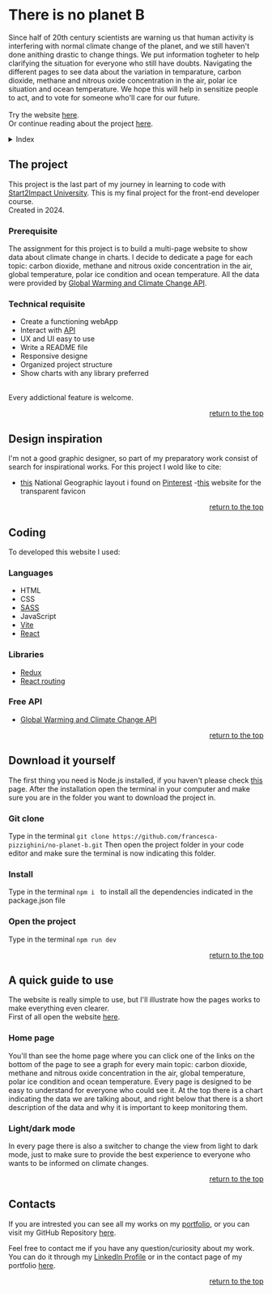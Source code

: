 <a id="top"></a>

# There is no planet B

Since half of 20th century scientists are warning us that human activity is interfering with normal climate change of the planet, and we still haven't done anithing drastic to change things. We put information togheter to help clarifying the situation for everyone who still have doubts. Navigating the different pages to see data about the variation in temparature, carbon dioxide, methane and nitrous oxide concentration in the air, polar ice situation and ocean temperature. We hope this will help in sensitize people to act, and to vote for someone who'll care for our future.
<br>
<br>
Try the website <a href= "https://there-is-no-planet-b.netlify.app">here</a>.
<br>
Or continue reading about the project <a href= "#the-project">here</a>.

<details>
    <summary>Index</summary>
    <ol>
        <li>
            <a href="#the-project">The Project</a>
            <ul>
                <li><a href="#prerequisite">Prerequisite</a></li>
                <li><a href="#technical-requisite">Technical requisite</a></li>
            </ul>
        </li>
        <!-- -->
        <li>
            <a href="#design-inspiration">Design inspiration</a>
        </li>
        <!--  -->
        <li>
            <a href="#coding">Coding</a>
            <ul>
                <li><a href="#languages">Languages</a></li>
                <li><a href="#libraries">Libraries</a></li>
                <li><a href="#free-api">Free API</a></li>
            </ul>
        </li>
        <!--  -->
        <li>
            <ul>
            <a href="#download-it-yourself">Download it yourself</a>
                <li><a href="#git-clone">Git Clone</a></li>
                <li><a href="#install">Install</a></li>
                <li><a href="#open-the-project">Open the project</a></li>
            </ul>
        </li>
        <!-- -->
        <li>
            <a href="#a-quick-guide-to-use">A quick guide to use</a>
            <ul>
                <li><a href="#home-page">Home page</a></li>
                <li><a href="#search-a-specific-recipe">Light/Dark mode</a></li>
            </ul>
        </li>
        <!--  -->
        <li><a href="#contacts">Contacts</a></li>
    </ol>

</details>

## The project

This project is the last part of my journey in learning to code with [Start2Impact University](https://www.start2impact.it). This is my final project for the front-end developer course.
<br>
Created in 2024.

### Prerequisite

The assignment for this project is to build a multi-page website to show data about climate change in charts. I decide to dedicate a page for each topic: carbon dioxide, methane and nitrous oxide concentration in the air, global temperature, polar ice condition and ocean temperature.
All the data were provided by [Global Warming and Climate Change API](https://global-warming.org).

### Technical requisite

- Create a functioning webApp
- Interact with [API](https://global-warming.org)
- UX and UI easy to use
- Write a README file
- Responsive designe
- Organized project structure
- Show charts with any library preferred

<br>
Every addictional feature is welcome.

<p align="right"><a href="#top">return to the top</a></p>

## Design inspiration

I'm not a good graphic designer, so part of my preparatory work consist of search for inspirational works. For this project I wold like to cite:

- [this](https://www.pinterest.it/pin/925278685929599423/) National Geographic layout i found on [Pinterest](https://www.pinterest.it) -[this](https://www.pngwing.com/en/free-png-mahnk) website for the transparent favicon

<p align="right"><a href="#top">return to the top</a></p>

## Coding

To developed this website I used:

### Languages

- HTML
- CSS
- [SASS](https://sass-lang.com)
- JavaScript
- [Vite](https://vitejs.dev/guide/)
- [React](https://react.dev)

### Libraries

- [Redux](https://react-redux.js.org)
- [React routing](https://reactrouter.com/en/main)

### Free API

- [Global Warming and Climate Change API](https://global-warming.org)

<p align="right"><a href="#top">return to the top</a></p>

## Download it yourself

The first thing you need is Node.js installed, if you haven't please check [this](https://nodejs.org/it/download/) page.
After the installation open the terminal in your computer and make sure you are in the folder you want to download the project in.

### Git clone

Type in the terminal
`git clone https://github.com/francesca-pizzighini/no-planet-b.git`
Then open the project folder in your code editor and make sure the terminal is now indicating this folder.

### Install

Type in the terminal
`npm i `
to install all the dependencies indicated in the package.json file

### Open the project

Type in the terminal
`npm run dev`

 <p align="right"><a href="#top">return to the top</a></p>

## A quick guide to use

The website is really simple to use, but I'll illustrate how the pages works to make everything even clearer.<br>
First of all open the website [here](https://there-is-no-planet-b.netlify.app).
<br>

### Home page

You'll than see the home page where you can click one of the links on the bottom of the page to see a graph for every main topic: carbon dioxide, methane and nitrous oxide concentration in the air, global temperature, polar ice condition and ocean temperature. Every page is designed to be easy to understand for everyone who could see it. At the top there is a chart indicating the data we are talking about, and right below that there is a short description of the data and why it is important to keep monitoring them.

### Light/dark mode

In every page there is also a switcher to change the view from light to dark mode, just to make sure to provide the best experience to everyone who wants to be informed on climate changes.

<p align="right"><a href="#top">return to the top</a></p>

## Contacts

If you are intrested you can see all my works on my <a href= "https://francesca-pizzighini.github.io/Portfolio/projects.html">portfolio</a>, or you can visit my GitHub Repository [here](https://github.com/francesca-pizzighini).

Feel free to contact me if you have any question/curiosity about my work. You can do it through my <a href= "https://www.linkedin.com/in/francesca-pizzighini-20b4061b0">LinkedIn Profile</a> or in the contact page of my portfolio [here](https://francesca-pizzighini.github.io/Portfolio/contacts.html).

<p align="right"><a href="#top">return to the top</a></p>
